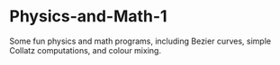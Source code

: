 # Physics-and-Math-1
Some fun physics and math programs, including Bezier curves, simple Collatz computations, and colour mixing.
